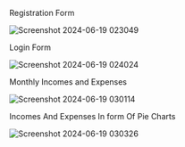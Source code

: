 Registration Form

![Screenshot 2024-06-19 023049](https://github.com/Naidu727/Expense-Management-System-MERNAPP/assets/130582105/d6e7f10c-f130-46a1-b2a8-d017cddb4a83)

Login Form

![Screenshot 2024-06-19 024024](https://github.com/Naidu727/Expense-Management-System-MERNAPP/assets/130582105/1f6fb402-9e3f-43ae-942e-4e4731f1162b)

Monthly Incomes and Expenses

![Screenshot 2024-06-19 030114](https://github.com/Naidu727/Expense-Management-System-MERNAPP/assets/130582105/6d4f7d2e-9b6f-4c0b-8ab2-a33977eebacc)

Incomes And Expenses In form Of Pie Charts

![Screenshot 2024-06-19 030326](https://github.com/Naidu727/Expense-Management-System-MERNAPP/assets/130582105/c841d685-0f69-448a-b1a4-c285d78687f5)


